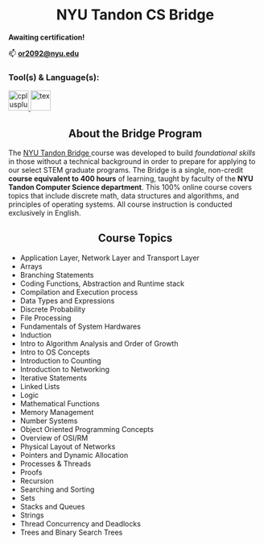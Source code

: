<h1 align="center"> NYU Tandon CS Bridge </h1>
 <p>
 <b>Awaiting certification!</b>

 📫 **or2092@nyu.edu**
 </p>

 <h3 align="left">Tool(s) & Language(s):</h3>
 
  <p align="left"> 
  
   <a href="https://isocpp.org/" target="_blank" rel="noreferrer"> 
   <img src="https://cdn-icons-png.flaticon.com/512/6132/6132222.png" alt="cplusplus" width="40" height="40"/> 
   </a>
   
   <a href="https://www.latex-project.org/" target="_blank" rel="noreferrer">
   <img src="https://cdn-icons-png.flaticon.com/512/5098/5098212.png" alt="tex" width="40" height="40"/>
   </a>
   
 </p>

<h2 align = "center" >About the Bridge Program</h2>
<p>The <a href="https://engineering.nyu.edu/academics/programs/nyu-tandon-bridge">NYU Tandon Bridge </a> course was developed to build <i>foundational skills</i> in those without a technical background in order to prepare for applying to our select STEM graduate programs. The Bridge is a single, non-credit <b>course equivalent to 400 hours</b> of learning, taught by faculty of the <b>NYU Tandon Computer Science department</b>. This 100% online course covers topics that include discrete math, data structures and algorithms, and principles of operating systems. All course instruction is conducted exclusively in English.</p>

<h2 align = "center" >Course Topics</h2>
<ul>
<li> Application Layer, Network Layer and Transport Layer </li>
<li> Arrays </li>
<li> Branching Statements </li>
<li> Coding Functions, Abstraction and Runtime stack </li>
<li> Compilation and Execution process </li>
<li> Data Types and Expressions </li>
<li> Discrete Probability </li>
<li> File Processing </li>
<li> Fundamentals of System Hardwares </li>
<li> Induction </li>
<li> Intro to Algorithm Analysis and Order of Growth </li>
<li> Intro to OS Concepts </li>
<li> Introduction to Counting </li>
<li> Introduction to Networking </li>
<li> Iterative Statements </li>
<li> Linked Lists </li>
<li> Logic </li>
<li> Mathematical Functions </li>
<li> Memory Management </li>
<li> Number Systems </li>
<li> Object Oriented Programming Concepts </li>
<li> Overview of OSI/RM </li>
<li> Physical Layout of Networks </li>
<li> Pointers and Dynamic Allocation </li>
<li> Processes & Threads </li>
<li> Proofs </li>
<li> Recursion </li> </li>
<li> Searching and Sorting </li>
<li> Sets </li> </li>
<li> Stacks and Queues </li>
<li> Strings </li>
<li> Thread Concurrency and Deadlocks </li>
<li> Trees and Binary Search Trees </li>
</ul>
